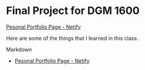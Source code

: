 # Final Project for DGM 1600 

[Pesonal Portfolio Page - Netify](https://jbowmanportfolio.netlify.com/) 

Here are some of the things that I learned in this class.

Markdown

* [Pesonal Portfolio Page - Netify](https://jbowmanportfolio.netlify.com/)
